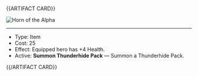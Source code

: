 <!-- ======================================

How to Contribute: https://ggs.wiki/r/howto

Artifact-specific info: https://github.com/GGS-ORG/artifact/blob/master/README.md

====================================== -->


{{ARTIFACT CARD}}

<!-- Card image goes here. -->

![Horn of the Alpha](https://i.imgur.com/mjipxic.jpg)

---

<!-- Card description goes here. -->

* Type: Item
* Cost: 25
* Effect: Equipped hero has +4 Health.
* Active: **Summon Thunderhide Pack** — Summon a Thunderhide Pack. 

{{/ARTIFACT CARD}}
